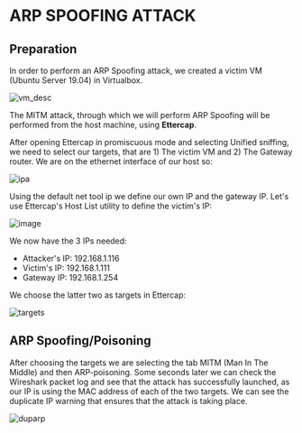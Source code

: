 # ARP SPOOFING ATTACK

## Preparation

In order to perform an ARP Spoofing attack, we created a victim VM (Ubuntu Server 19.04) in Virtualbox.

![vm_desc](https://user-images.githubusercontent.com/28576118/71472063-4d369d00-27da-11ea-9632-bfcdc2911ed8.png)

The MITM attack, through which we will perform ARP Spoofing will be performed from the host machine, using <b>Ettercap</b>.

After opening Ettercap in promiscuous mode and selecting Unified sniffing, we need to select our targets, that are 1) The victim VM and 2) The Gateway router. We are on the ethernet interface of our host so:


![ipa](https://user-images.githubusercontent.com/28576118/71472689-a56e9e80-27dc-11ea-9677-2de6851ab61f.png)

Using the default net tool ip we define our own IP and the gateway IP.
Let's use Ettercap's Host List utility to define the victim's IP:

![image](https://user-images.githubusercontent.com/28576118/71472904-89b7c800-27dd-11ea-9d88-01cd834c5934.png)

We now have the 3 IPs needed:
<ul>
  <li> Attacker's IP: 192.168.1.116 </li>
  <li> Victim's IP: 192.168.1.111 </li>
  <li> Gateway IP: 192.168.1.254 </li>
</ul>
We choose the latter two as targets in Ettercap:

![targets](https://user-images.githubusercontent.com/28576118/71473128-7c4f0d80-27de-11ea-83c4-60f21ed40f14.png)

## ARP Spoofing/Poisoning

After choosing the targets we are selecting the tab MITM (Man In The Middle) and then ARP-poisoning. Some seconds later we can check the Wireshark packet log and see that the attack has successfully launched, as our IP is using the MAC address of each of the two targets. We can see the duplicate IP warning that ensures that the attack is taking place.

![duparp](https://user-images.githubusercontent.com/28576118/71473381-6beb6280-27df-11ea-8321-5dc2be29c4c1.png)
